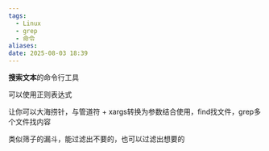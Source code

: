 ```yaml
---
tags:
  - Linux
  - grep
  - 命令
aliases: 
date: 2025-08-03 18:39
---
```


**搜索文本**的命令行工具

可以使用正则表达式

让你可以大海捞针，与管道符 + xargs转换为参数结合使用，find找文件，grep多个文件找内容

类似筛子的漏斗，能过滤出不要的，也可以过滤出想要的